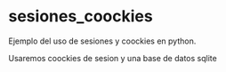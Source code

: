 # sesiones_coockies
Ejemplo del uso de sesiones y coockies en python.

Usaremos coockies de sesion y una base de datos sqlite